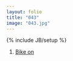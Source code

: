 ```yaml
---
layout: folio
title: "043"
image: "043.jpg"
---
```

{% include JB/setup %}


<div class="choice">
	<ol>
		<li><a href="044.html">
			Bike on
</a></li>
	</ol>
</div>
